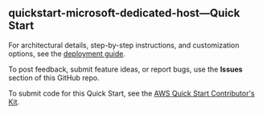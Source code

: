
## quickstart-microsoft-dedicated-host—Quick Start

For architectural details, step-by-step instructions, and customization options, see the [deployment guide](https://aws-quickstart.github.io/quickstart-microsoft-dedicated-host/).

To post feedback, submit feature ideas, or report bugs, use the **Issues** section of this GitHub repo. 

To submit code for this Quick Start, see the [AWS Quick Start Contributor's Kit](https://aws-quickstart.github.io/).